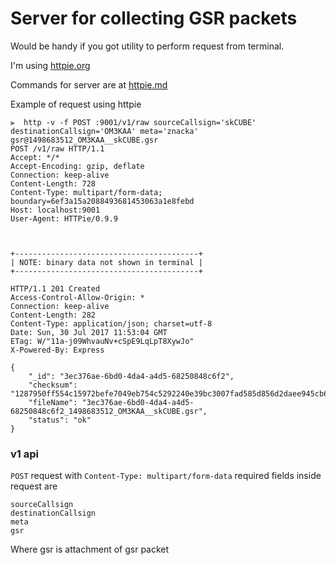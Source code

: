 # Server for collecting GSR packets

Would be handy if you got utility to perform request from terminal.

I'm using [httpie.org](https://httpie.org)

Commands for server are at [httpie.md](httpie.md)

Example of request using httpie
```
⫸  http -v -f POST :9001/v1/raw sourceCallsign='skCUBE' destinationCallsign='OM3KAA' meta='znacka' gsr@1498683512_OM3KAA__skCUBE.gsr
POST /v1/raw HTTP/1.1
Accept: */*
Accept-Encoding: gzip, deflate
Connection: keep-alive
Content-Length: 728
Content-Type: multipart/form-data; boundary=6ef3a15a2088493681453063a1e8febd
Host: localhost:9001
User-Agent: HTTPie/0.9.9



+-----------------------------------------+
| NOTE: binary data not shown in terminal |
+-----------------------------------------+

HTTP/1.1 201 Created
Access-Control-Allow-Origin: *
Connection: keep-alive
Content-Length: 282
Content-Type: application/json; charset=utf-8
Date: Sun, 30 Jul 2017 11:53:04 GMT
ETag: W/"11a-j09WhvauNv+cSpE9LqLpT8XywJo"
X-Powered-By: Express

{
    "_id": "3ec376ae-6bd0-4da4-a4d5-68250848c6f2",
    "checksum": "1287950ff554c15972befe7049eb754c5292240e39bc3007fad585d856d2daee945cb6817ec7f3855d6a1382dca8444dcee4cd01612a1dbf10e043581e43d92b",
    "fileName": "3ec376ae-6bd0-4da4-a4d5-68250848c6f2_1498683512_OM3KAA__skCUBE.gsr",
    "status": "ok"
}
```

### v1 api

`POST` request with `Content-Type: multipart/form-data`
required fields inside request are
```
sourceCallsign
destinationCallsign
meta
gsr
```
Where gsr is attachment of gsr packet

